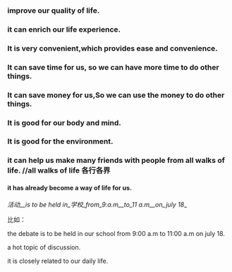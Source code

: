 <!--
 * @Author: zhangkangbin
 * @Date: 2022-09-25 10:56:10
 * @LastEditors: zhangkangbin
 * @LastEditTime: 2022-09-25 11:38:29
 * @FilePath: \C_Study\1English\sentence.md
 * @Description: 
-->
### improve our quality of life.
### it can enrich our life experience.

### It is very convenient,which provides ease and convenience.

### It can save time for us, so we can have more time to do other things.

### It can save money for us,So  we can use the money to do other things.

### It is good for our body and mind.
### It is good for the environment.

### it can help us make many friends with people from all walks of life. //all walks of life 各行各界


#### it has already become a way of life for us.

_活动__is to be held in_学校_from_9:a.m__to_11 a.m__on_july 18__

比如：

the debate is to be held in our school from 9:00 a.m to 11:00 a.m on july 18.


a hot topic of discussion.

it is closely related to our daily life.